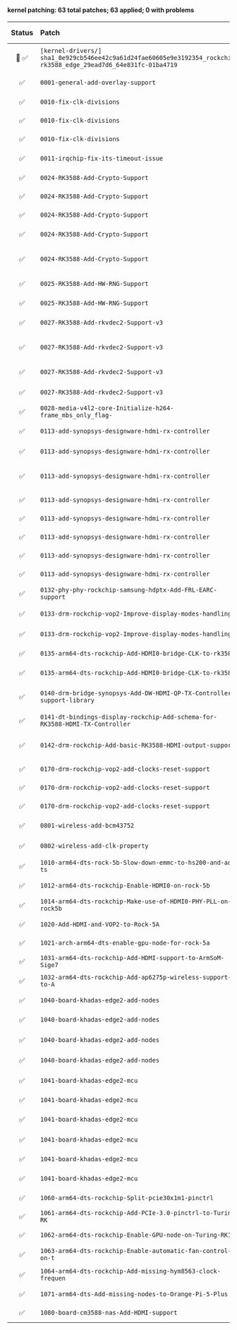 #### kernel patching: 63 total patches; 63 applied; 0 with problems

| Status | Patch  | Diffstat Summary | Files patched | Author / Subject |
| :---:    | :---   | :---   | :---   | :---  |
|  🤖  ✅  | `[kernel-drivers/]` `sha1_8e929cb546ee42c9a61d24fae60605e9e3192354_rockchip-rk3588_edge_29ead7d6_64e831fc-01ba4719` | `(+0/-0)[]` | 71e62b0ff19e55e74c3f22ba41a4b0b7d1284567 `?` | `Armbian Autopatcher` _[AUTOGEN] /armbian/cache/patch/kernel-drivers/sha1_8e929cb546ee42c9a61d24fae60605e9e3192354_rockchip-rk3588_edge_29ead7d6_64e831fc-01ba4719_ |
| ✅  | `0001-general-add-overlay-support` | `(+19/-2)[2M]` | 7f31ac813caadc84dd4cd156432c3d4d83dac47b `Makefile.dtbinst`, `Makefile.dtbs` | `Paolo Sabatino` _compile .scr and install overlays in right path_ |
| ✅  | `0010-fix-clk-divisions` | `(+11/-0)[1M]` | 20a396897f71de60e09580a8184f90cccc3dd9b9 `math.h` | `Sebastian Reichel` _math.h: add DIV_ROUND_UP_NO_OVERFLOW_ |
| ✅  | `0010-fix-clk-divisions` | `(+3/-3)[1M]` | 4df0c56bb50a3b1e52fa6dcf357a79918df3001f `clk-divider.c` | `Sebastian Reichel` _clk: divider: Fix divisor masking on 64 bit platforms_ |
| ✅  | `0010-fix-clk-divisions` | `(+2/-4)[1M]` | 163e099ce0db82d0a5c6488d5d47547aec661269 `clk-composite.c` | `Sebastian Reichel` _clk: composite: replace open-coded abs_diff()_ |
| ✅  | `0011-irqchip-fix-its-timeout-issue` | `(+72/-7)[1M]` | 5e0427880ab6b67147e4045898888b03b2f5faeb `irq-gic-v3-its.c` | `Muhammed Efe Cetin` _irqchip/irq-gic-v3-its: fix its timeout issue for rk35xx boards_ |
| ✅  | `0024-RK3588-Add-Crypto-Support` | `(+65/-0)[1A]` | cfb3701d817b94e619ae2bb8bbf73dce22a9f01f `rockchip,rk3588-crypto.yaml` | `Corentin Labbe` _dt-bindings: crypto: add support for rockchip,crypto-rk3588_ |
| ✅  | `0024-RK3588-Add-Crypto-Support` | `(+12/-0)[1M]` | b7d7862d24599ee217ed4b96ac311e231c0f8f27 `rk356x.dtsi` | `Corentin Labbe` _ARM64: dts: rk356x: add crypto node_ |
| ✅  | `0024-RK3588-Add-Crypto-Support` | `(+11/-0)[1M]` | b9931067034656dbfd49a1afbf4b6307ccca6340 `rk3588-base.dtsi` | `Muhammed Efe Cetin` _arm64: dts: rockchip: rk3588: enable crypto node_ |
| ✅  | `0024-RK3588-Add-Crypto-Support` | `(+34/-76)[2M]` | 124eac84797f7d9c52f5d3f548a4e3d2fa661279 `rockchip,rk3588-cru.h`, `rst-rk3588.c` | `Corentin Labbe` _reset: rockchip: secure reset must be used by SCMI_ |
| ✅  | `0024-RK3588-Add-Crypto-Support` | `(+1938/-0)[2M, 4A]` | 2674c0ade75b1b2d63d9a2a1bf81aa3c8157c0c1 `rk2_crypto.c`, `rk2_crypto_skcipher.c`, `rk2_crypto_ahash.c`, `rk2_crypto.h`, `Kconfig`, `Makefile` | `Corentin Labbe` _crypto: rockchip: add rk3588 driver_ |
| ✅  | `0025-RK3588-Add-HW-RNG-Support` | `(+588/-0)[2M, 1A]` | 48acf41079ad46cddbefae9f511c85ff002908ae `rockchip-rng-rk3588.c`, `Kconfig`, `Makefile` | `Muhammed Efe Cetin` _hwrng: rockchip: Add support for Rockchip RK3588 HW RNG_ |
| ✅  | `0025-RK3588-Add-HW-RNG-Support` | `(+10/-0)[1M]` | d7d97e1ab00229622498fd4d63818ef609a5a877 `rk3588-base.dtsi` | `Muhammed Efe Cetin` _arm64: dts: rockchip: rk3588: enable RNG node_ |
| ✅  | `0027-RK3588-Add-rkvdec2-Support-v3` | `(+510/-499)[1M, 1A]` | afa8d72cd2bebbd998e80d6ecb81420b30a8e3d1 `rkvdec-cabac.h`, `rkvdec-h264.c` | `Detlev Casanova` _media: rockchip: Move H264 CABAC table to header file_ |
| ✅  | `0027-RK3588-Add-rkvdec2-Support-v3` | `(+2503/-0)[2M, 6A]` | 7ae7d30d426b18bce11b325365eff8cf6444af54 `rkvdec2.c`, `rkvdec2-h264.c`, `rkvdec2-regs.h`, `rkvdec2.h`, `Kconfig`, `Makefile` | `Detlev Casanova` _media: rockchip: Introduce the rkvdec2 driver_ |
| ✅  | `0027-RK3588-Add-rkvdec2-Support-v3` | `(+72/-1)[1M]` | df9b777ef2783f66653193b94627ea12d8e58304 `rockchip,vdec.yaml` | `Detlev Casanova` _media: dt-bindings: rockchip: Document RK3588 Video Decoder bindings_ |
| ✅  | `0027-RK3588-Add-rkvdec2-Support-v3` | `(+48/-0)[1M]` | 173d6e8fa0eaad254cadfe122ea0d34ac3f21702 `rk3588-base.dtsi` | `Detlev Casanova` _arm64: dts: rockchip: Add rkvdec2 Video Decoder on rk3588(s)_ |
| ✅  | `0028-media-v4l2-core-Initialize-h264-frame_mbs_only_flag-` | `(+13/-0)[1M]` | 9464f11bd18218b808d3c042c6f6b7e00e2aff5d `v4l2-ctrls-core.c` | `amazingfate` _media: v4l2-core: Initialize h264 frame_mbs_only_flag as 1_ |
| ✅  | `0113-add-synopsys-designware-hdmi-rx-controller` | `(+132/-0)[1A]` | d31634653c35acdcf286fd3cde5a8f6cba0e6862 `snps,dw-hdmi-rx.yaml` | `Shreeya Patel` _dt-bindings: media: Document bindings for HDMI RX Controller_ |
| ✅  | `0113-add-synopsys-designware-hdmi-rx-controller` | `(+70/-0)[2M]` | cb340d64c9fcc1cdae4ef8490d2b07070ac7a761 `rk3588-extra.dtsi`, `rk3588-base-pinctrl.dtsi` | `Shreeya Patel` _arm64: dts: rockchip: Add device tree support for HDMI RX Controller_ |
| ✅  | `0113-add-synopsys-designware-hdmi-rx-controller` | `(+3524/-0)[2M, 8A]` | 7d357b9fdaead117143b2f5ef122e9b1429f090d `snps_hdmirx.c`, `snps_hdmirx.h`, `snps_hdmirx_cec.c`, `snps_hdmirx_cec.h`, `Kconfig`, `Makefile` | `Shreeya Patel` _media: platform: synopsys: Add support for hdmi input driver_ |
| ✅  | `0113-add-synopsys-designware-hdmi-rx-controller` | `(+1/-0)[1M]` | 55c942f5af32ebc760b564dd18a895bebcf4c06f `defconfig` | `Sebastian Reichel` _arm64: defconfig: Enable Synopsys HDMI receiver_ |
| ✅  | `0113-add-synopsys-designware-hdmi-rx-controller` | `(+1/-1)[1M]` | 6da3b6e7a81220dee2718a8ebc8e87fbe06d9926 `snps_hdmirx.c` | `Muhammed Efe Cetin` _comment v4l2 error on hdmirx_ |
| ✅  | `0113-add-synopsys-designware-hdmi-rx-controller` | `(+12/-0)[1M]` | ead12056aa7199dc6e65036522d18d0bb00b812f `snps_hdmirx.c` | `Ben Hoff` _fix spurious triggering of irq 5v while plugout code is running_ |
| ✅  | `0113-add-synopsys-designware-hdmi-rx-controller` | `(+0/-7)[1M]` | dde18529c2763f85c3f5bdc945300bdc0cacf2bb `snps_hdmirx.c` | `Ben Hoff` _remove timing handling from plug in function_ |
| ✅  | `0113-add-synopsys-designware-hdmi-rx-controller` | `(+15/-1)[1M]` | b3a6c78d1210bff0046cff2dc5b9c5ee6bd0da43 `snps_hdmirx.c` | `Ben Hoff` _expose itc type to v4l2 in synopsys hdmir rx_ |
| ✅  | `0132-phy-phy-rockchip-samsung-hdptx-Add-FRL-EARC-support` | `(+426/-2)[1M]` | 3fcb2dc6a2b43b55c4ba4014cc3ff924b5d5a712 `phy-rockchip-samsung-hdptx.c` | `Cristian Ciocaltea` _[WIP] phy: phy-rockchip-samsung-hdptx: Add FRL & EARC support_ |
| ✅  | `0133-drm-rockchip-vop2-Improve-display-modes-handling` | `(+8/-0)[1M]` | 01a4376e18f00e770f55c64d5227f577b2938cf7 `rockchip-drm.yaml` | `Cristian Ciocaltea` _[WIP] dt-bindings: display: rockchip-drm: Add optional clocks property_ |
| ✅  | `0133-drm-rockchip-vop2-Improve-display-modes-handling` | `(+552/-1)[1M]` | 5eeb557bfbf93299a69bef5082f7e28a38b7183d `rockchip_drm_vop2.c` | `Cristian Ciocaltea` _[WIP] drm/rockchip: vop2: Improve display modes handling on rk3588_ |
| ✅  | `0135-arm64-dts-rockchip-Add-HDMI0-bridge-CLK-to-rk3588` | `(+42/-0)[1M]` | afaf312082f8d625251741f18e3a2fc7e702daeb `rk3588-base.dtsi` | `Cristian Ciocaltea` _arm64: dts: rockchip: Add HDMI0 bridge to rk3588_ |
| ✅  | `0135-arm64-dts-rockchip-Add-HDMI0-bridge-CLK-to-rk3588` | `(+1/-0)[1M]` | 17f92309eb1d1a1f0b003f2a8f7f93f8fd08bae6 `rk3588-base.dtsi` | `Cristian Ciocaltea` _[WIP] arm64: dts: rockchip: Enable HDMI0 PHY clk provider on rk3588_ |
| ✅  | `0140-drm-bridge-synopsys-Add-DW-HDMI-QP-TX-Controller-support-library` | `(+1523/-0)[2M, 3A]` | 35b59a9592898568d90a87528df9fb00bc66bc00 `dw-hdmi-qp.h`, `dw-hdmi-qp.c`, `dw_hdmi_qp.h`, `Kconfig`, `Makefile` | `Cristian Ciocaltea` _drm/bridge: synopsys: Add DW HDMI QP TX Controller support library_ |
| ✅  | `0141-dt-bindings-display-rockchip-Add-schema-for-RK3588-HDMI-TX-Controller` | `(+188/-0)[1A]` | 343028be2c4aa9f363b577842865d35bf68b92cb `rockchip,rk3588-dw-hdmi-qp.yaml` | `Cristian Ciocaltea` _dt-bindings: display: rockchip: Add schema for RK3588 HDMI TX Controller_ |
| ✅  | `0142-drm-rockchip-Add-basic-RK3588-HDMI-output-support` | `(+437/-0)[4M, 1A]` | d8770624bf11455bf61703774536d802c83f5f8a `dw_hdmi_qp-rockchip.c`, `Kconfig`, `rockchip_drm_drv.c`, `Makefile`, `rockchip_drm_drv.h` | `Cristian Ciocaltea` _drm/rockchip: Add basic RK3588 HDMI output support_ |
| ✅  | `0170-drm-rockchip-vop2-add-clocks-reset-support` | `(+30/-0)[1M]` | 9c3029ce65f6c046de4667a812bc27c4b8258d54 `rockchip_drm_vop2.c` | `Detlev Casanova` _vop2: Add clock resets support_ |
| ✅  | `0170-drm-rockchip-vop2-add-clocks-reset-support` | `(+27/-0)[1M]` | adebd1e0bf431c7ec5ea3aa8a69448ba3b2d55f3 `rockchip-vop2.yaml` | `Detlev Casanova` _dt-bindings: display: vop2: Add VP clock resets_ |
| ✅  | `0170-drm-rockchip-vop2-add-clocks-reset-support` | `(+8/-0)[1M]` | af09997e4117d569837ebd29cf740616efad0a2f `rk3588-base.dtsi` | `Muhammed Efe Cetin` _arm64: dts: rockchip: rk3588: add VOP2 clock resets_ |
| ✅  | `0801-wireless-add-bcm43752` | `(+6/-1)[2M]` | 15d10394b3e13a6eff3d6168924a45603122a873 `pcie.c`, `brcm_hw_ids.h` | `Ondrej Jirman` _net: wireless: brcmfmac: Add support for AP6275P_ |
| ✅  | `0802-wireless-add-clk-property` | `(+10/-0)[1M]` | 777235d45cc421507aa6b2c6053905f49efa34be `pcie.c` | `Ondrej Jirman` _net: wireless: brcmfmac: Add optional 32k clock enable support_ |
| ✅  | `1010-arm64-dts-rock-5b-Slow-down-emmc-to-hs200-and-add-ts` | `(+5/-2)[1M]` | 5792819493665eda7d59e683573701d1be4587a5 `rk3588-rock-5b.dts` | `amazingfate` _arm64: dts: rock-5b: Slow down emmc to hs200 and add tsadc node_ |
| ✅  | `1012-arm64-dts-rockchip-Enable-HDMI0-on-rock-5b` | `(+30/-0)[1M]` | 00f02459379cb8bba23b1602ded0618dd552ff64 `rk3588-rock-5b.dts` | `Cristian Ciocaltea` _arm64: dts: rockchip: Enable HDMI0 on rock-5b_ |
| ✅  | `1014-arm64-dts-rockchip-Make-use-of-HDMI0-PHY-PLL-on-rock5b` | `(+5/-0)[1M]` | fbd02b5ea94c4e645e0cc49fca9bf00e5ee65a56 `rk3588-rock-5b.dts` | `Cristian Ciocaltea` _arm64: dts: rockchip: Make use of HDMI0 PHY PLL on rock-5b_ |
| ✅  | `1020-Add-HDMI-and-VOP2-to-Rock-5A` | `(+30/-0)[1M]` | 703d866994511f76ec22c85d4cf725778bb0382d `rk3588s-rock-5a.dts` | `Muhammed Efe Cetin` _Add HDMI and VOP2 to Rock 5A_ |
| ✅  | `1021-arch-arm64-dts-enable-gpu-node-for-rock-5a` | `(+6/-0)[1M]` | a5d8d7070a7d8cf2a02385af508a34f175475e23 `rk3588s-rock-5a.dts` | `amazingfate` _arch: arm64: dts: enable gpu node for rock-5a_ |
| ✅  | `1031-arm64-dts-rockchip-Add-HDMI-support-to-ArmSoM-Sige7` | `(+35/-0)[1M]` | 0abdb68c9667fdf174a1e4bde201245cf6aefc9b `rk3588-armsom-sige7.dts` | `Jianfeng Liu` _arm64: dts: rockchip: Add HDMI support to ArmSoM Sige7_ |
| ✅  | `1032-arm64-dts-rockchip-Add-ap6275p-wireless-support-to-A` | `(+16/-0)[1M]` | 66e9475eee16e8547e770ae249335e85020d1880 `rk3588-armsom-sige7.dts` | `Jianfeng Liu` _arm64: dts: rockchip: Add ap6275p wireless support to ArmSoM Sige7_ |
| ✅  | `1040-board-khadas-edge2-add-nodes` | `(+120/-0)[1M]` | ad7a1595e33cbfcf4de72469d761866c389cefb5 `rk3588s-khadas-edge2.dts` | `Muhammed Efe Cetin` _arm64: dts: rockchip: Add USB-C to Khadas Edge 2_ |
| ✅  | `1040-board-khadas-edge2-add-nodes` | `(+17/-1)[1M]` | bb74d8f5414e29e1fbf108c633118cac9465ae9b `rk3588s-khadas-edge2.dts` | `Muhammed Efe Cetin` _arm64: dts: rockchip: Add bluetooth support to Khadas Edge 2_ |
| ✅  | `1040-board-khadas-edge2-add-nodes` | `(+53/-0)[1M]` | 89d2675cb19b3e7475725f24555db8afbf0df3e1 `rk3588s-khadas-edge2.dts` | `Muhammed Efe Cetin` _arm64: dts: rockchip: Add HDMI & VOP2 to Khadas Edge 2_ |
| ✅  | `1040-board-khadas-edge2-add-nodes` | `(+17/-0)[1M]` | 788b3c5a9a0c6441ad82f39e86f12fe4cb90d13a `rk3588s-khadas-edge2.dts` | `Muhammed Efe Cetin` _arm64: dts: rockchip: Add AP6275P wireless support to Khadas Edge 2_ |
| ✅  | `1041-board-khadas-edge2-mcu` | `(+30/-2)[2M]` | 03e20e4fc177508198016b11bb839cd62d835cc8 `khadas-mcu.h`, `khadas-mcu.c` | `Muhammed Efe Cetin` _mfd: khadas-mcu: add Edge2 registers_ |
| ✅  | `1041-board-khadas-edge2-mcu` | `(+0/-11)[1M]` | 91f1650138344571385e06666700dbf423b3b9f8 `khadas-mcu.c` | `Muhammed Efe Cetin` _mfd: khadas-mcu: drop unused code_ |
| ✅  | `1041-board-khadas-edge2-mcu` | `(+73/-4)[1M]` | 7ee3dc2f42f37ac240db32f2de8df4b35b56e287 `khadas_mcu_fan.c` | `Muhammed Efe Cetin` _thermal: khadas_mcu_fan: add support for Khadas Edge 2_ |
| ✅  | `1041-board-khadas-edge2-mcu` | `(+6/-1)[1M]` | a7823557d27bd174649d19655ce49ee378f27f6a `khadas,mcu.yaml` | `Muhammed Efe Cetin` _dt-bindings: mfd: khadas-mcu: add cooling-levels property_ |
| ✅  | `1041-board-khadas-edge2-mcu` | `(+7/-0)[1M]` | a5c92108c76a746b3cd6b7adbf5cc35b48f38581 `rk3588s-khadas-edge2.dts` | `Muhammed Efe Cetin` _arm64: dts: rockchip: Add MCU to Khadas Edge 2_ |
| ✅  | `1041-board-khadas-edge2-mcu` | `(+56/-0)[1M]` | 9efca0d9631fdad500be8534962ba2567756360a `rk3588s-khadas-edge2.dts` | `Muhammed Efe Cetin` _arm64: dts: rockchip: Add automatic fan control to Khadas Edge 2_ |
| ✅  | `1060-arm64-dts-rockchip-Split-pcie30x1m1-pinctrl` | `(+13/-3)[1M]` | f47414865f8a8f22f8f8cfec555aa114a6eea15d `rk3588-base-pinctrl.dtsi` | `Joshua Riek` _arm64: dts: rockchip: Split pcie30x1m1 pinctrl_ |
| ✅  | `1061-arm64-dts-rockchip-Add-PCIe-3.0-pinctrl-to-Turing-RK` | `(+1/-1)[1M]` | f58b1586025d0321e6bc18a3d7b1568a0f29656e `rk3588-turing-rk1.dtsi` | `Joshua Riek` _arm64: dts: rockchip: Add PCIe 3.0 pinctrl to Turing RK1_ |
| ✅  | `1062-arm64-dts-rockchip-Enable-GPU-node-on-Turing-RK1` | `(+5/-0)[1M]` | 61b2a779705caf564839aadcf456a1c4b51fd71e `rk3588-turing-rk1.dtsi` | `Joshua Riek` _arm64: dts: rockchip: Enable GPU node on Turing RK1_ |
| ✅  | `1063-arm64-dts-rockchip-Enable-automatic-fan-control-on-t` | `(+31/-1)[1M]` | 2309b2ad44b485fa14185bf7559469d35b384df5 `rk3588-turing-rk1.dtsi` | `Joshua Riek` _arm64: dts: rockchip: Enable automatic fan control on the Turing RK1_ |
| ✅  | `1064-arm64-dts-rockchip-Add-missing-hym8563-clock-frequen` | `(+1/-0)[1M]` | 533737aac1e25a4752b5746e61e9c66125f07ea2 `rk3588-turing-rk1.dtsi` | `Joshua Riek` _arm64: dts: rockchip: Add missing hym8563 clock-frequency for Turing RK1_ |
| ✅  | `1071-arm64-dts-Add-missing-nodes-to-Orange-Pi-5-Plus` | `(+218/-3)[1M]` | a6bf9263dcb723fcd5506f1233d10897c194e346 `rk3588-orangepi-5-plus.dts` | `Muhammed Efe Cetin` _arm64: dts: Add missing nodes to Orange Pi 5 Plus_ |
| ✅  | `1080-board-cm3588-nas-Add-HDMI-support` | `(+47/-0)[1M]` | 0180eac14c41c8a77f5e7bb4de661ff1ff51ce91 `rk3588-friendlyelec-cm3588-nas.dts` | `ColorfulRhino` _CM3588-NAS: Add HDMI support_ |


